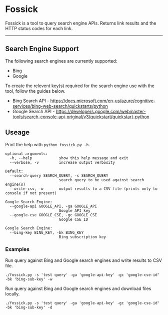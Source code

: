 # Fossick

Fossick is a tool to query search engine APIs. Returns link results and the HTTP status codes for each link.

---

## Search Engine Support

The following search engines are currently supported:

* Bing
* Google

To create the relevent key(s) required for the search engine use with the tool, follow the guides below.

* Bing Search API - https://docs.microsoft.com/en-us/azure/cognitive-services/bing-web-search/quickstarts/python
* Google Search API - https://developers.google.com/webmaster-tools/search-console-api-original/v3/quickstart/quickstart-python

## Useage

Print the help with `python fossick.py -h`.

```
optional arguments:
  -h, --help            show this help message and exit
  --verbose, -v         increase output verbosity

Default:
  --search-query SEARCH_QUERY, -s SEARCH_QUERY
                        search query to be used against search engine(s)
  --write-csv, -w       output results to a CSV file (prints only to console if not present)

Google Search Engine:
  --google-api GOOGLE_API, -ga GOOGLE_API
                        Google API key
  --google-cse GOOGLE_CSE, -gc GOOGLE_CSE
                        Google CSE ID

Google Search Engine:
  --bing-key BING_KEY, -bk BING_KEY
                        Bing subscription key
```

### Examples

Run query against Bing and Google search engines and write results to CSV file.

`./fossick.py -s 'test query' -ga 'google-api-key' -gc 'google-cse-id' -bk 'bing-sub-key' -w`

Run query against Bing and Google search engines and download files locally.

`./fossick.py -s 'test query' -ga 'google-api-key' -gc 'google-cse-id' -bk 'bing-sub-key' -d`



